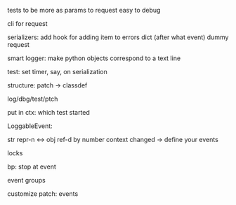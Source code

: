 
tests to be more as params to request
easy to debug

cli for request


serializers: add hook for adding item to errors dict (after what event)
dummy request

smart logger: make python objects correspond to a text line

test: set timer, say, on serialization

structure: patch -> classdef


log/dbg/test/ptch

put in ctx: which test started

LoggableEvent:

str repr-n <-> obj ref-d by number
context changed -> define your events

locks

bp: stop at event

event groups


customize patch: events

